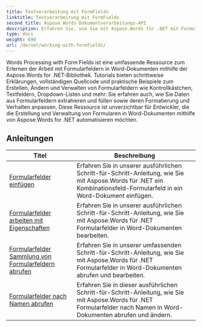 ```yaml
---
title: Textverarbeitung mit FormFields
linktitle: Textverarbeitung mit FormFields
second_title: Aspose.Words Dokumentverarbeitungs-API
description: Erfahren Sie, wie Sie mit Aspose.Words für .NET mit Formularfeldern in Word-Dokumenten arbeiten. Detaillierte Tutorials mit Codebeispielen.
type: docs
weight: 690
url: /de/net/working-with-formfields/
---
```

Words Processing with Form Fields ist eine umfassende Ressource zum Erlernen der Arbeit mit Formularfeldern in Word-Dokumenten mithilfe der Aspose.Words for .NET-Bibliothek. Tutorials bieten schrittweise Erklärungen, vollständigen Quellcode und praktische Beispiele zum Erstellen, Ändern und Verwalten von Formularfeldern wie Kontrollkästchen, Textfeldern, Dropdown-Listen und mehr. Sie erfahren auch, wie Sie Daten aus Formularfeldern extrahieren und füllen sowie deren Formatierung und Verhalten anpassen. Diese Ressource ist unverzichtbar für Entwickler, die die Erstellung und Verwaltung von Formularen in Word-Dokumenten mithilfe von Aspose.Words for .NET automatisieren möchten.

 ## Anleitungen
| Titel | Beschreibung |
| --- | --- |
| [Formularfelder einfügen](./insert-form-fields/) | Erfahren Sie in unserer ausführlichen Schritt-für-Schritt-Anleitung, wie Sie mit Aspose.Words für .NET ein Kombinationsfeld-Formularfeld in ein Word-Dokument einfügen. |
| [Formularfelder arbeiten mit Eigenschaften](./form-fields-work-with-properties/) | Erfahren Sie in unserer ausführlichen Schritt-für-Schritt-Anleitung, wie Sie mit Aspose.Words für .NET Formularfelder in Word-Dokumenten bearbeiten. |
| [Formularfelder Sammlung von Formularfeldern abrufen](./form-fields-get-form-fields-collection/) | Erfahren Sie in unserer umfassenden Schritt-für-Schritt-Anleitung, wie Sie mit Aspose.Words für .NET Formularfelder in Word-Dokumenten abrufen und bearbeiten. |
| [Formularfelder nach Namen abrufen](./form-fields-get-by-name/) | Erfahren Sie in dieser ausführlichen Schritt-für-Schritt-Anleitung, wie Sie mit Aspose.Words für .NET Formularfelder nach Namen in Word-Dokumenten abrufen und ändern. |